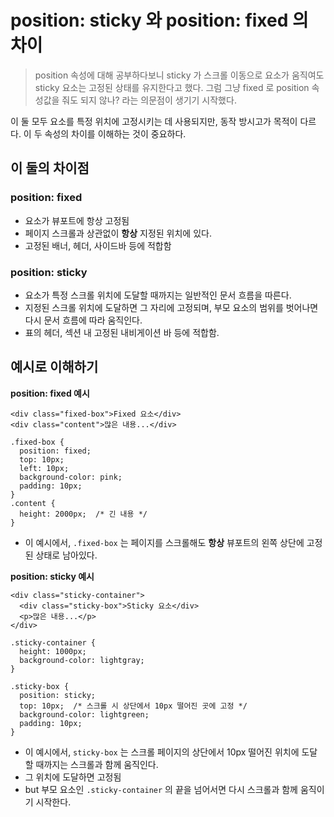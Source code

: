 position: sticky 와 position: fixed 의 차이
===

> position 속성에 대해 공부하다보니 sticky 가 스크롤 이동으로 요소가 움직여도 sticky 요소는 고정된 상태를 유지한다고 했다. 그럼 그냥 fixed 로 position 속성값을 줘도 되지 않나? 라는 의문점이 생기기 시작했다.

이 둘 모두 요소를 특정 위치에 고정시키는 데 사용되지만, 동작 방시고가 목적이 다르다. 이 두 속성의 차이를 이해하는 것이 중요하다.

## 이 둘의 차이점

### position: fixed
- 요소가 뷰포트에 항상 고정됨
- 페이지 스크롤과 상관없이 **항상** 지정된 위치에 있다.
- 고정된 배너, 헤더, 사이드바 등에 적합함

### position: sticky
- 요소가 특정 스크롤 위치에 도달할 때까지는 일반적인 문서 흐름을 따른다.
- 지정된 스크롤 위치에 도달하면 그 자리에 고정되며, 부모 요소의 범위를 벗어나면 다시 문서 흐름에 따라 움직인다.
- 표의 헤더, 섹션 내 고정된 내비게이션 바 등에 적합함.

## 예시로 이해하기

**position: fixed 예시**
```
<div class="fixed-box">Fixed 요소</div>
<div class="content">많은 내용...</div>
```

```
.fixed-box {
  position: fixed;
  top: 10px;
  left: 10px;
  background-color: pink;
  padding: 10px;
}
.content {
  height: 2000px;  /* 긴 내용 */
}

```
- 이 예시에서, `.fixed-box` 는 페이지를 스크롤해도 **항상** 뷰포트의 왼쪽 상단에 고정된 상태로 남아있다.

**position: sticky 예시**
```
<div class="sticky-container">
  <div class="sticky-box">Sticky 요소</div>
  <p>많은 내용...</p>
</div>
```

```
.sticky-container {
  height: 1000px;
  background-color: lightgray;
}

.sticky-box {
  position: sticky;
  top: 10px;  /* 스크롤 시 상단에서 10px 떨어진 곳에 고정 */
  background-color: lightgreen;
  padding: 10px;
}
```
- 이 예시에서, `sticky-box` 는 스크롤 페이지의 상단에서 10px 떨어진 위치에 도달할 때까지는 스크롤과 함께 움직인다. 
- 그 위치에 도달하면 고정됨
- but 부모 요소인 `.sticky-container` 의 끝을 넘어서면 다시 스크롤과 함께 움직이기 시작한다.
